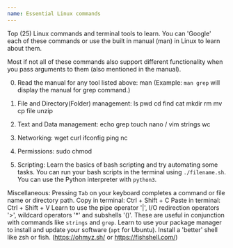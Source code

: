 ```yaml
---
name: Essential Linux commands
---
```


Top (25) Linux commands and terminal tools to learn. You can 'Google' each of these commands or use the built in manual (man) in Linux to learn about them.

Most if not all of these commands also support different functionality when you pass arguments to them (also mentioned in the manual).

0. Read the manual for any tool listed above:
	man    (Example: `man grep` will display the manual for grep command.)

1. File and Directory(Folder) management:
	ls
	pwd
	cd
	find
	cat
	mkdir
	rm
	mv
	cp
	file
	unzip
	
2. Text and Data management:
	echo
	grep
	touch
	nano / vim
	strings
	wc

3. Networking:
	wget
	curl
	ifconfig
	ping
	nc
	
4. Permissions:
	sudo
	chmod

5. Scripting:
	Learn the basics of bash scripting and try automating some tasks.
	You can run your bash scripts in the terminal using `./filename.sh`.
	You can use the Python interpreter with `python3`.

Miscellaneous:
	Pressing `Tab` on your keyboard completes a command or file name or directory path.
	Copy in terminal: Ctrl + Shift + C
	Paste in terminal: Ctrl + Shift + V
	Learn to use the pipe operator '|', I/O redirection operators '>', wildcard operators '*' and subshells '()'. These are useful in conjunction with commands like `strings` and `grep`.
	Learn to use your package manager to install and update your software (`apt` for Ubuntu).
	Install a 'better' shell like zsh or fish. (https://ohmyz.sh/ or https://fishshell.com/)
